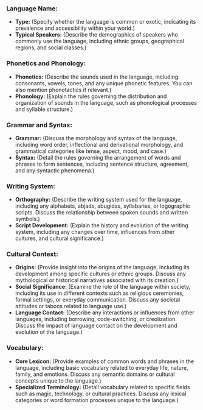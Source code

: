 ### Language Name:

- **Type:** (Specify whether the language is common or exotic, indicating its prevalence and accessibility within your world.)
- **Typical Speakers:** (Describe the demographics of speakers who commonly use the language, including ethnic groups, geographical regions, and social classes.)
### Phonetics and Phonology:

- **Phonetics:** (Describe the sounds used in the language, including consonants, vowels, tones, and any unique phonetic features. You can also mention phonotactics if relevant.)
- **Phonology:** (Explain the rules governing the distribution and organization of sounds in the language, such as phonological processes and syllable structure.)

### Grammar and Syntax:

- **Grammar:** (Discuss the morphology and syntax of the language, including word order, inflectional and derivational morphology, and grammatical categories like tense, aspect, mood, and case.)
- **Syntax:** (Detail the rules governing the arrangement of words and phrases to form sentences, including sentence structure, agreement, and any syntactic phenomena.)

### Writing System:

- **Orthography:** (Describe the writing system used for the language, including any alphabets, abjads, abugidas, syllabaries, or logographic scripts. Discuss the relationship between spoken sounds and written symbols.)
- **Script Development:** (Explain the history and evolution of the writing system, including any changes over time, influences from other cultures, and cultural significance.)

### Cultural Context:

- **Origins:** (Provide insight into the origins of the language, including its development among specific cultures or ethnic groups. Discuss any mythological or historical narratives associated with its creation.)
- **Social Significance:** (Examine the role of the language within society, including its use in different contexts such as religious ceremonies, formal settings, or everyday communication. Discuss any societal attitudes or taboos related to language use.)
- **Language Contact:** (Describe any interactions or influences from other languages, including borrowing, code-switching, or creolization. Discuss the impact of language contact on the development and evolution of the language.)

### Vocabulary:

- **Core Lexicon:** (Provide examples of common words and phrases in the language, including basic vocabulary related to everyday life, nature, family, and emotions. Discuss any semantic domains or cultural concepts unique to the language.)
- **Specialized Terminology:** (Detail vocabulary related to specific fields such as magic, technology, or cultural practices. Discuss any lexical categories or word formation processes unique to the language.)